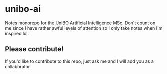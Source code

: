 # unibo-ai

Notes monorepo for the UniBO Artificial Intelligence MSc. Don't count on me since I have rather awful levels of attention so I only take notes when I'm inspired lol.

## Please contribute!

If you'd like to contribute to this repo, just ask me and I will add you as a collaborator.

